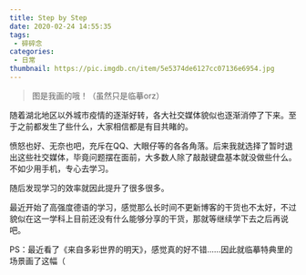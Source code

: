 ```yaml
---
title: Step by Step
date: 2020-02-24 14:55:35
tags: 
 - 碎碎念
categories:
 - 日常
thumbnail: https://pic.imgdb.cn/item/5e5374de6127cc07136e6954.jpg
---
```


> 图是我画的哦！（虽然只是临摹orz）

<!--more-->

随着湖北地区以外城市疫情的逐渐好转，各大社交媒体貌似也逐渐消停了下来。至于之前都发生了些什么，大家相信都是有目共睹的。

愤怒也好、无奈也吧，充斥在QQ、大眼仔等的各各角落。后来我就选择了暂时退出这些社交媒体，毕竟问题摆在面前，大多数人除了敲敲键盘基本就没做些什么。不如少用手机，专心去学习。

随后发现学习的效率就因此提升了很多很多。

最近开始了高强度德语的学习，感觉那么长时间不更新博客的干货也不太好，不过貌似在这一学科上目前还没有什么能够分享的干货，那就等继续学下去之后再说吧。

PS：最近看了《来自多彩世界的明天》，感觉真的好不错......因此就临摹特典里的场景画了这幅（